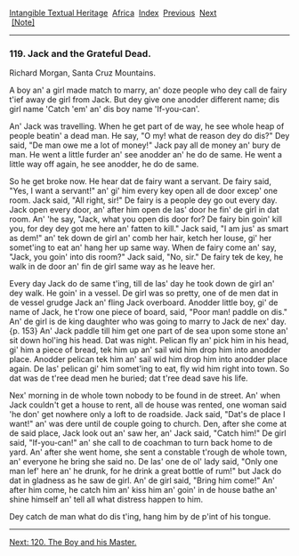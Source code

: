 [Intangible Textual Heritage](../../index)  [Africa](../index) 
[Index](index)  [Previous](jas118)  [Next](jas120)   
 [\[Note\]](jas119n)

------------------------------------------------------------------------

### 119. Jack and the Grateful Dead.

Richard Morgan, Santa Cruz Mountains.

A boy an' a girl made match to marry, an' doze people who dey call de
fairy t'ief away de girl from Jack. But dey give one anodder different
name; dis girl name 'Catch 'em' an' dis boy name 'If-you-can'.

An' Jack was travelling. When he get part of de way, he see whole heap
of people beatin' a dead man. He say, "O my! what de reason dey do dis?"
Dey said, "De man owe me a lot of money!" Jack pay all de money an' bury
de man. He went a little furder an' see anodder an' he do de same. He
went a little way off again, he see anodder, he do de same.

So he get broke now. He hear dat de fairy want a servant. De fairy said,
"Yes, I want a servant!" an' gi' him every key open all de door excep'
one room. Jack said, "All right, sir!" De fairy is a people dey go out
every day. Jack open every door, an' after him open de las' door he fin'
de girl in dat room. An' 'he say, "Jack, what you open dis door for? De
fairy bin goin' kill you, for dey dey got me here an' fatten to kill."
Jack said, "I am jus' as smart as dem!" an' tek down de girl an' comb
her hair, ketch her louse, gi' her somet'ing to eat an' hang her up same
way. When de fairy come an' say, "Jack, you goin' into dis room?" Jack
said, "No, sir." De fairy tek de key, he walk in de door an' fin de girl
same way as he leave her.

Every day Jack do de same t'ing, till de las' day he took down de girl
an' dey walk. He goin' in a vessel. De girl was so pretty, one of de men
dat in de vessel grudge Jack an' fling Jack overboard. Anodder little
boy, gi' de name of Jack, he t'row one piece of board, said, "Poor man!
paddle on dis." An' de girl is de king daughter who was going to marry
to Jack de nex' day. {p. 153} An' Jack paddle till him get one part of
de sea upon some stone an' sit down hol'ing his head. Dat was night.
Pelican fly an' pick him in his head, gi' him a piece of bread, tek him
up an' sail wid him drop him into anodder place. Anodder pelican tek him
an' sail wid him drop him into anodder place again. De las' pelican gi'
him somet'ing to eat, fly wid him right into town. So dat was de t'ree
dead men he buried; dat t'ree dead save his life.

Nex' morning in de whole town nobody to be found in de street. An' when
Jack couldn't get a house to rent, all de house was rented, one woman
said 'he don' get nowhere only a loft to de roadside. Jack said, "Dat's
de place I want!" an' was dere until de couple going to church. Den,
after she come at de said place, Jack look out an' saw her, an' Jack
said, "Catch him!" De girl said, "If-you-can!" an' she call to de
coachman to turn back home to de yard. An' after she went home, she sent
a constable t'rough de whole town, an' everyone he bring she said no. De
las' one de ol' lady said, "Only one man lef' here an' he drunk, for he
drink a great bottle of rum!" but Jack do dat in gladness as he saw de
girl. An' de girl said, "Bring him come!" An' after him come, he catch
him an' kiss him an' goin' in de house bathe an' shine himself an' tell
all what distress happen to him.

Dey catch de man what do dis t'ing, hang him by de p'int of his tongue.

------------------------------------------------------------------------

[Next: 120. The Boy and his Master.](jas120)
